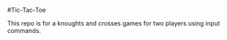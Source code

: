 #Tic-Tac-Toe

This repo is for a knoughts and crosses games for two players using input commands. 


